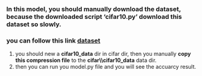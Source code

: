### In this model, you should manually download the dataset, because the downloaded script ‘cifar10.py’ download this dataset so slowly.

### you can follow this link [dataset](https://www.cs.toronto.edu/~kriz/cifar-10-binary.tar.gzhttps://www.cs.toronto.edu/~kriz/cifar-10-binary.tar.gz)

1. you should new a **cifar10_data** dir in cifar dir, then you manually **copy this compression file** to the **cifar\\\cifar10_data** data dir.  
2. then you can run you model.py file and you will see the accuarcy result.

